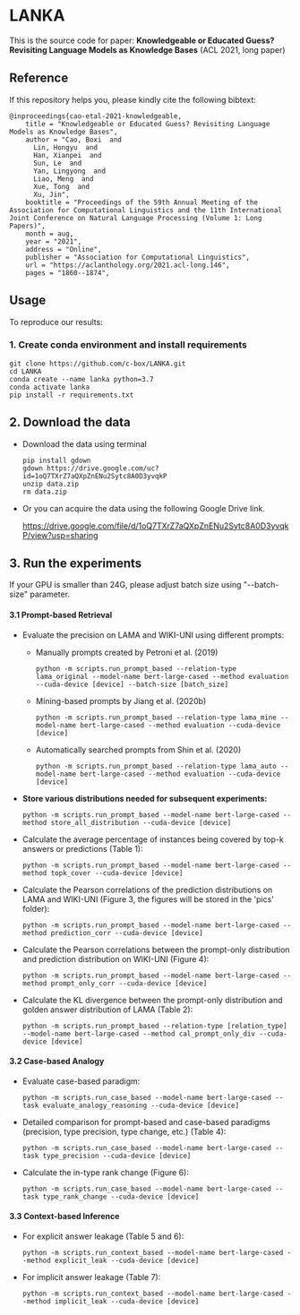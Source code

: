# LANKA

This is the source code for paper: **Knowledgeable or Educated Guess? Revisiting Language Models as Knowledge Bases** (ACL 2021, long paper)

## Reference

If this repository helps you, please kindly cite the following bibtext:

```
@inproceedings{cao-etal-2021-knowledgeable,
    title = "Knowledgeable or Educated Guess? Revisiting Language Models as Knowledge Bases",
    author = "Cao, Boxi  and
      Lin, Hongyu  and
      Han, Xianpei  and
      Sun, Le  and
      Yan, Lingyong  and
      Liao, Meng  and
      Xue, Tong  and
      Xu, Jin",
    booktitle = "Proceedings of the 59th Annual Meeting of the Association for Computational Linguistics and the 11th International Joint Conference on Natural Language Processing (Volume 1: Long Papers)",
    month = aug,
    year = "2021",
    address = "Online",
    publisher = "Association for Computational Linguistics",
    url = "https://aclanthology.org/2021.acl-long.146",
    pages = "1860--1874",
```

## Usage

To reproduce our results:

### 1. Create conda environment and install requirements

```shell
git clone https://github.com/c-box/LANKA.git
cd LANKA
conda create --name lanka python=3.7
conda activate lanka
pip install -r requirements.txt
```

## 2. Download the data

* Download the data using terminal

  ```shell
  pip install gdown
  gdown https://drive.google.com/uc?id=1oQ7TXrZ7aQXpZnENu2Sytc8A0D3yvqkP
  unzip data.zip
  rm data.zip
  ```

* Or you can acquire the data using the following Google Drive link.

  https://drive.google.com/file/d/1oQ7TXrZ7aQXpZnENu2Sytc8A0D3yvqkP/view?usp=sharing

## 3. Run the experiments
If your GPU is smaller than 24G, please adjust batch size using "--batch-size" parameter.
#### 3.1 Prompt-based Retrieval

* Evaluate the precision on LAMA and WIKI-UNI using different prompts:

  * Manually prompts created by Petroni et al. (2019)

    ```shell
    python -m scripts.run_prompt_based --relation-type lama_original --model-name bert-large-cased --method evaluation --cuda-device [device] --batch-size [batch_size]
    ```

  * Mining-based prompts by Jiang et al. (2020b)

    ```shell
    python -m scripts.run_prompt_based --relation-type lama_mine --model-name bert-large-cased --method evaluation --cuda-device [device]
    ```

  * Automatically searched prompts from Shin et al. (2020)

    ```shell
    python -m scripts.run_prompt_based --relation-type lama_auto --model-name bert-large-cased --method evaluation --cuda-device [device]
    ```

* **Store various distributions needed for subsequent experiments:**

  ```shell
  python -m scripts.run_prompt_based --model-name bert-large-cased --method store_all_distribution --cuda-device [device]
  ```
  
* Calculate the average percentage of instances being covered by top-k answers or predictions (Table 1):

  ```shell
  python -m scripts.run_prompt_based --model-name bert-large-cased --method topk_cover --cuda-device [device]
  ```

* Calculate the Pearson correlations of the prediction distributions on LAMA and WIKI-UNI (Figure 3, the figures will be stored in the 'pics' folder):

  ```shell
  python -m scripts.run_prompt_based --model-name bert-large-cased --method prediction_corr --cuda-device [device]
  ```

* Calculate the Pearson correlations between the prompt-only distribution and prediction distribution on WIKI-UNI (Figure 4):

  ```shell
  python -m scripts.run_prompt_based --model-name bert-large-cased --method prompt_only_corr --cuda-device [device]
  ```

* Calculate the KL divergence between the prompt-only distribution and golden answer distribution of LAMA (Table 2):

  ```shell
  python -m scripts.run_prompt_based --relation-type [relation_type] --model-name bert-large-cased --method cal_prompt_only_div --cuda-device [device]
  ```

#### 3.2 Case-based Analogy

* Evaluate case-based paradigm:

  ```shell
  python -m scripts.run_case_based --model-name bert-large-cased --task evaluate_analogy_reasoning --cuda-device [device]
  ```

* Detailed comparison for prompt-based and case-based  paradigms (precision, type precision, type change, etc.) (Table 4):

  ```shell
  python -m scripts.run_case_based --model-name bert-large-cased --task type_precision --cuda-device [device]
  ```

* Calculate the in-type rank change (Figure 6):

  ```shell
  python -m scripts.run_case_based --model-name bert-large-cased --task type_rank_change --cuda-device [device]
  ```

#### 3.3 Context-based Inference

* For explicit answer leakage (Table 5 and 6):

  ```shell
  python -m scripts.run_context_based --model-name bert-large-cased --method explicit_leak --cuda-device [device]
  ```

* For implicit answer leakage (Table 7):

  ```shell
  python -m scripts.run_context_based --model-name bert-large-cased --method implicit_leak --cuda-device [device]
  ```
